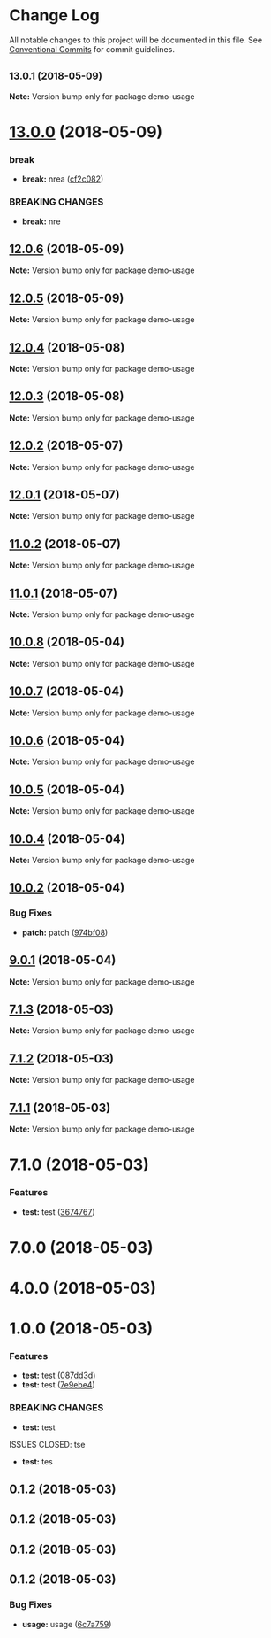 # Change Log

All notable changes to this project will be documented in this file.
See [Conventional Commits](https://conventionalcommits.org) for commit guidelines.

<a name="13.0.1"></a>
## <small>13.0.1 (2018-05-09)</small>





**Note:** Version bump only for package demo-usage

<a name="13.0.0"></a>
# [13.0.0](https://github.com/fruitCandy/semantic-versioning/compare/demo-usage@12.0.6...demo-usage@13.0.0) (2018-05-09)


### break

* **break:** nrea ([cf2c082](https://github.com/fruitCandy/semantic-versioning/commit/cf2c082))


### BREAKING CHANGES

* **break:** nre





<a name="12.0.6"></a>
## [12.0.6](https://github.com/fruitCandy/semantic-versioning/compare/demo-usage@12.0.5...demo-usage@12.0.6) (2018-05-09)

**Note:** Version bump only for package demo-usage





<a name="12.0.5"></a>
## [12.0.5](https://github.com/fruitCandy/semantic-versioning/compare/demo-usage@12.0.4...demo-usage@12.0.5) (2018-05-09)

**Note:** Version bump only for package demo-usage





<a name="12.0.4"></a>
## [12.0.4](https://github.com/fruitCandy/semantic-versioning/compare/demo-usage@12.0.3...demo-usage@12.0.4) (2018-05-08)




**Note:** Version bump only for package demo-usage

<a name="12.0.3"></a>
## [12.0.3](https://github.com/fruitCandy/semantic-versioning/compare/demo-usage@12.0.2...demo-usage@12.0.3) (2018-05-08)




**Note:** Version bump only for package demo-usage

<a name="12.0.2"></a>
## [12.0.2](https://github.com/fruitCandy/semantic-versioning/compare/demo-usage@12.0.0...demo-usage@12.0.2) (2018-05-07)

**Note:** Version bump only for package demo-usage





<a name="12.0.1"></a>
## [12.0.1](https://github.com/fruitCandy/semantic-versioning/compare/demo-usage@12.0.0...demo-usage@12.0.1) (2018-05-07)

**Note:** Version bump only for package demo-usage





<a name="11.0.2"></a>
## [11.0.2](https://github.com/fruitCandy/semantic-versioning/compare/demo-usage@10.0.8...demo-usage@11.0.2) (2018-05-07)




**Note:** Version bump only for package demo-usage

<a name="11.0.1"></a>
## [11.0.1](https://github.com/fruitCandy/semantic-versioning/compare/demo-usage@10.0.8...demo-usage@11.0.1) (2018-05-07)




**Note:** Version bump only for package demo-usage

<a name="10.0.8"></a>
## [10.0.8](https://github.com/fruitCandy/semantic-versioning/compare/demo-usage@10.0.7...demo-usage@10.0.8) (2018-05-04)




**Note:** Version bump only for package demo-usage

<a name="10.0.7"></a>
## [10.0.7](https://github.com/fruitCandy/semantic-versioning/compare/demo-usage@10.0.6...demo-usage@10.0.7) (2018-05-04)




**Note:** Version bump only for package demo-usage

<a name="10.0.6"></a>
## [10.0.6](https://github.com/fruitCandy/semantic-versioning/compare/demo-usage@10.0.5...demo-usage@10.0.6) (2018-05-04)




**Note:** Version bump only for package demo-usage

<a name="10.0.5"></a>
## [10.0.5](https://github.com/fruitCandy/semantic-versioning/compare/demo-usage@10.0.4...demo-usage@10.0.5) (2018-05-04)




**Note:** Version bump only for package demo-usage

<a name="10.0.4"></a>
## [10.0.4](https://github.com/fruitCandy/semantic-versioning/compare/demo-usage@10.0.2...demo-usage@10.0.4) (2018-05-04)




**Note:** Version bump only for package demo-usage

<a name="10.0.2"></a>
## [10.0.2](https://github.com/fruitCandy/semantic-versioning/compare/demo-usage@10.0.1...demo-usage@10.0.2) (2018-05-04)


### Bug Fixes

* **patch:** patch ([974bf08](https://github.com/fruitCandy/semantic-versioning/commit/974bf08))




<a name="9.0.1"></a>
## [9.0.1](https://github.com/fruitCandy/semantic-versioning/compare/demo-usage@7.1.3...demo-usage@9.0.1) (2018-05-04)




**Note:** Version bump only for package demo-usage

<a name="7.1.3"></a>
## [7.1.3](https://github.com/fruitCandy/semantic-versioning/compare/demo-usage@7.1.1...demo-usage@7.1.3) (2018-05-03)




**Note:** Version bump only for package demo-usage

<a name="7.1.2"></a>
## [7.1.2](https://github.com/fruitCandy/semantic-versioning/compare/demo-usage@7.1.1...demo-usage@7.1.2) (2018-05-03)




**Note:** Version bump only for package demo-usage

<a name="7.1.1"></a>
## [7.1.1](https://github.com/fruitCandy/semantic-versioning/compare/demo-usage@7.1.0...demo-usage@7.1.1) (2018-05-03)




**Note:** Version bump only for package demo-usage

<a name="7.1.0"></a>
# 7.1.0 (2018-05-03)


### Features

* **test:** test ([3674767](https://github.com/fruitCandy/semantic-versioning/commit/3674767))



<a name="7.0.0"></a>
# 7.0.0 (2018-05-03)



<a name="4.0.0"></a>
# 4.0.0 (2018-05-03)



<a name="1.0.0"></a>
# 1.0.0 (2018-05-03)


### Features

* **test:** test ([087dd3d](https://github.com/fruitCandy/semantic-versioning/commit/087dd3d))
* **test:** test ([7e9ebe4](https://github.com/fruitCandy/semantic-versioning/commit/7e9ebe4))


### BREAKING CHANGES

* **test:** test

ISSUES CLOSED: tse
* **test:** tes



<a name="0.1.2"></a>
## 0.1.2 (2018-05-03)



<a name="0.1.2"></a>
## 0.1.2 (2018-05-03)



<a name="0.1.2"></a>
## 0.1.2 (2018-05-03)



<a name="0.1.2"></a>
## 0.1.2 (2018-05-03)


### Bug Fixes

* **usage:** usage ([6c7a759](https://github.com/fruitCandy/semantic-versioning/commit/6c7a759))
